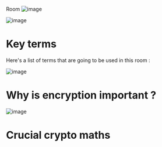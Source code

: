 Room ![image](https://user-images.githubusercontent.com/112873207/228523075-d7527468-9751-478c-a9a7-f52f45e80fb9.png)

![image](https://user-images.githubusercontent.com/112873207/228523141-7fbce85d-32f4-4223-9305-478c44522d6d.png)

# Key terms

Here's a list of terms that are going to be used in this room : 

![image](https://user-images.githubusercontent.com/112873207/228523748-74d8a752-65d9-4f3b-ac6c-d20f132d4ccf.png)

# Why is encryption important ?

![image](https://user-images.githubusercontent.com/112873207/228527539-d5603f20-36e9-4d5c-abad-388777434301.png)

# Crucial crypto maths 










